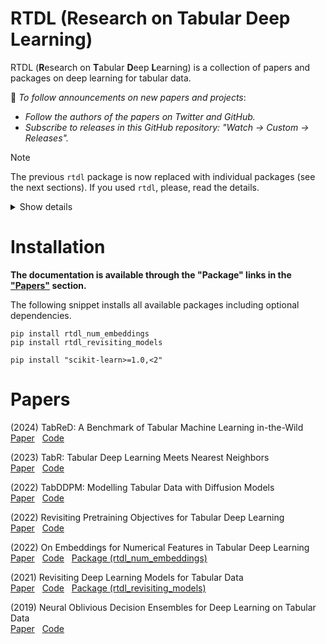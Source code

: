 # RTDL (Research on Tabular Deep Learning)

RTDL (**R**esearch on **T**abular **D**eep **L**earning) is a collection of papers and packages on deep learning for tabular data.

<!-- :bell: *To follow announcements on new papers and projects,
subscribe to releases in the GitHub interface: "Watch -> Custom -> Releases".* -->

:bell: *To follow announcements on new papers and projects*:
- *Follow the authors of the papers on Twitter and GitHub.*
- *Subscribe to releases in this GitHub repository: "Watch -> Custom -> Releases".*

> [!NOTE]
> The previous `rtdl` package is now replaced
> with individual packages (see the next sections).
> If you used <code>rtdl</code>, please, read the details.
>
> <details>
> <summary>Show details</summary>
>
> 1. This repository is **NOT** deprecated.
> 2. However, the package `rtdl`
>    is deprecated and replaced with individual packages.
> 3. If you used the latest `rtdl==0.0.13` installed from PyPI (not from GitHub!)
>    as `pip install rtdl`, then the same models
>    (MLP, ResNet, FT-Transformer) can be found in the `rtdl_revisiting_models` package,
>    though API is slightly different.
> 4. :exclamation: **If you used the unfinished code from the main branch, it is highly**
>    **recommended to switch to the new packages.** In particular,
>    the unfinished implementation of embeddings for continuous features
>    contained many unresolved issues (the new `rtdl_num_embeddings` package, in turn,
>    is more efficient and correct).
>
> </details>

# Installation

**The documentation is available through the "Package" links in the ["Papers"](#papers) section.**

The following snippet installs all available packages
including optional dependencies.

```
pip install rtdl_num_embeddings
pip install rtdl_revisiting_models

pip install "scikit-learn>=1.0,<2"
```

# Papers

(2024) TabReD: A Benchmark of Tabular Machine Learning in-the-Wild
<br> [Paper](https://arxiv.org/abs/2406.19380)
&nbsp; [Code](https://github.com/yandex-research/tabred)

(2023) TabR: Tabular Deep Learning Meets Nearest Neighbors
<br> [Paper](https://arxiv.org/abs/2307.14338)
&nbsp; [Code](https://github.com/yandex-research/tabular-dl-tabr)

(2022) TabDDPM: Modelling Tabular Data with Diffusion Models
<br> [Paper](https://arxiv.org/abs/2209.15421)
&nbsp; [Code](https://github.com/yandex-research/tab-ddpm)

(2022) Revisiting Pretraining Objectives for Tabular Deep Learning
<br> [Paper](https://arxiv.org/abs/2207.03208)
&nbsp; [Code](https://github.com/puhsu/tabular-dl-pretrain-objectives)

(2022) On Embeddings for Numerical Features in Tabular Deep Learning
<br> [Paper](https://arxiv.org/abs/2203.05556)
&nbsp; [Code](https://github.com/yandex-research/rtdl-num-embeddings)
&nbsp; [Package (rtdl_num_embeddings)](https://github.com/yandex-research/rtdl-num-embeddings/tree/main/package/README.md)

(2021) Revisiting Deep Learning Models for Tabular Data
<br> [Paper](https://arxiv.org/abs/2106.11959)
&nbsp; [Code](https://github.com/yandex-research/rtdl-revisiting-models)
&nbsp; [Package (rtdl_revisiting_models)](https://github.com/yandex-research/rtdl-revisiting-models/tree/main/package/README.md)

(2019) Neural Oblivious Decision Ensembles for Deep Learning on Tabular Data
<br> [Paper](https://arxiv.org/abs/1909.06312)
&nbsp; [Code](https://github.com/Qwicen/node)
